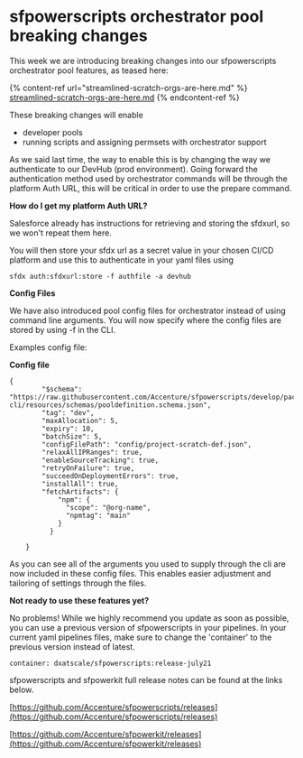 # sfpowerscripts orchestrator pool breaking changes

This week we are introducing breaking changes into our sfpowerscripts orchestrator pool features, as teased here:

{% content-ref url="streamlined-scratch-orgs-are-here.md" %}
[streamlined-scratch-orgs-are-here.md](streamlined-scratch-orgs-are-here.md)
{% endcontent-ref %}

These breaking changes will enable

* developer pools
* running scripts and assigning permsets with orchestrator support

As we said last time, the way to enable this is by changing the way we authenticate to our DevHub (prod environment). Going forward the authentication method used by orchestrator commands will be through the platform Auth URL, this will be critical in order to use the prepare command.

**How do I get my platform Auth URL?**

Salesforce already has instructions for retrieving and storing the sfdxurl, so we won't repeat them here.

You will then store your sfdx url as a secret value in your chosen CI/CD platform and use this to authenticate in your yaml files using

```
sfdx auth:sfdxurl:store -f authfile -a devhub
```

**Config Files**

We have also introduced pool config files for orchestrator instead of using command line arguments. You will now specify where the config files are stored by using -f in the CLI.

Examples config file:

**Config file**

```
{
        "$schema": "https://raw.githubusercontent.com/Accenture/sfpowerscripts/develop/packages/sfpowerscripts-cli/resources/schemas/pooldefinition.schema.json",
        "tag": "dev",
        "maxAllocation": 5,
        "expiry": 10,
        "batchSize": 5,
        "configFilePath": "config/project-scratch-def.json",
        "relaxAllIPRanges": true,
        "enableSourceTracking": true,
        "retryOnFailure": true,
        "succeedOnDeploymentErrors": true,
        "installAll": true,
        "fetchArtifacts": {
            "npm": {
              "scope": "@org-name",
              "npmtag": "main"
            }
          }

    }
```

As you can see all of the arguments you used to supply through the cli are now included in these config files. This enables easier adjustment and tailoring of settings through the files.

**Not ready to use these features yet?**

No problems! While we highly recommend you update as soon as possible, you can use a previous version of sfpowerscripts in your pipelines. In your current yaml pipelines files, make sure to change the 'container' to the previous version instead of latest.

```
container: dxatscale/sfpowerscripts:release-july21
```

sfpowerscripts and sfpowerkit full release notes can be found at the links below.

[https://github.com/Accenture/sfpowerscripts/releases](https://github.com/Accenture/sfpowerscripts/releases)

[https://github.com/Accenture/sfpowerkit/releases](https://github.com/Accenture/sfpowerkit/releases)
